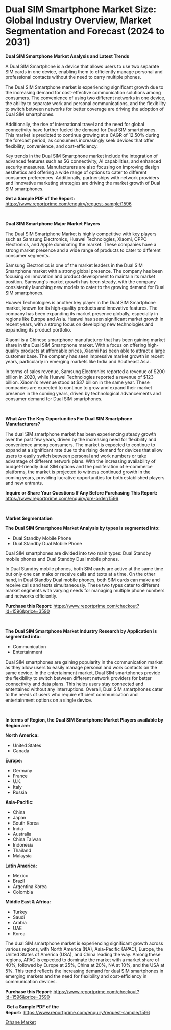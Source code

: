 <p><h1>Dual SIM Smartphone Market Size: Global Industry Overview, Market Segmentation and Forecast (2024 to 2031)</h1></p><p><strong>Dual SIM Smartphone Market Analysis and Latest Trends</strong></p>
<p><p>A Dual SIM Smartphone is a device that allows users to use two separate SIM cards in one device, enabling them to efficiently manage personal and professional contacts without the need to carry multiple phones.</p><p>The Dual SIM Smartphone market is experiencing significant growth due to the increasing demand for cost-effective communication solutions among consumers. The convenience of using two different networks in one device, the ability to separate work and personal communications, and the flexibility to switch between networks for better coverage are driving the adoption of Dual SIM smartphones.</p><p>Additionally, the rise of international travel and the need for global connectivity have further fueled the demand for Dual SIM smartphones. This market is predicted to continue growing at a CAGR of 12.50% during the forecast period, as consumers increasingly seek devices that offer flexibility, convenience, and cost-efficiency.</p><p>Key trends in the Dual SIM Smartphone market include the integration of advanced features such as 5G connectivity, AI capabilities, and enhanced security measures. Manufacturers are also focusing on improving design aesthetics and offering a wide range of options to cater to different consumer preferences. Additionally, partnerships with network providers and innovative marketing strategies are driving the market growth of Dual SIM smartphones.</p></p>
<p><strong>Get a Sample PDF of the Report:&nbsp;</strong> <a href="https://www.reportprime.com/enquiry/request-sample/1596">https://www.reportprime.com/enquiry/request-sample/1596</a></p>
<p>&nbsp;</p>
<p><strong>Dual SIM Smartphone Major Market Players</strong></p>
<p><p>The Dual SIM Smartphone Market is highly competitive with key players such as Samsung Electronics, Huawei Technologies, Xiaomi, OPPO Electronics, and Apple dominating the market. These companies have a strong market presence and a wide range of products to cater to different consumer segments.</p><p>Samsung Electronics is one of the market leaders in the Dual SIM Smartphone market with a strong global presence. The company has been focusing on innovation and product development to maintain its market position. Samsung's market growth has been steady, with the company consistently launching new models to cater to the growing demand for Dual SIM smartphones.</p><p>Huawei Technologies is another key player in the Dual SIM Smartphone market, known for its high-quality products and innovative features. The company has been expanding its market presence globally, especially in regions like Europe and Asia. Huawei has seen significant market growth in recent years, with a strong focus on developing new technologies and expanding its product portfolio.</p><p>Xiaomi is a Chinese smartphone manufacturer that has been gaining market share in the Dual SIM Smartphone market. With a focus on offering high-quality products at affordable prices, Xiaomi has been able to attract a large customer base. The company has seen impressive market growth in recent years, particularly in emerging markets like India and Southeast Asia.</p><p>In terms of sales revenue, Samsung Electronics reported a revenue of $200 billion in 2020, while Huawei Technologies reported a revenue of $123 billion. Xiaomi's revenue stood at $37 billion in the same year. These companies are expected to continue to grow and expand their market presence in the coming years, driven by technological advancements and consumer demand for Dual SIM smartphones.</p></p>
<p>&nbsp;</p>
<p><strong>What Are The Key Opportunities For Dual SIM Smartphone Manufacturers?</strong></p>
<p><p>The dual SIM smartphone market has been experiencing steady growth over the past few years, driven by the increasing need for flexibility and convenience among consumers. The market is expected to continue to expand at a significant rate due to the rising demand for devices that allow users to easily switch between personal and work numbers or take advantage of different network plans. With the increasing availability of budget-friendly dual SIM options and the proliferation of e-commerce platforms, the market is projected to witness continued growth in the coming years, providing lucrative opportunities for both established players and new entrants.</p></p>
<p><strong>Inquire or Share Your Questions If Any Before Purchasing This Report:</strong> <a href="https://www.reportprime.com/enquiry/pre-order/1596">https://www.reportprime.com/enquiry/pre-order/1596</a></p>
<p>&nbsp;</p>
<p><strong>Market Segmentation</strong></p>
<p><strong>The Dual SIM Smartphone Market Analysis by types is segmented into:</strong></p>
<p><ul><li>Dual Standby Mobile Phone</li><li>Dual Standby Dual Mobile Phone</li></ul></p>
<p><p>Dual SIM smartphones are divided into two main types: Dual Standby mobile phones and Dual Standby Dual mobile phones. </p><p>In Dual Standby mobile phones, both SIM cards are active at the same time but only one can make or receive calls and texts at a time. On the other hand, in Dual Standby Dual mobile phones, both SIM cards can make and receive calls and texts simultaneously. These two types cater to different market segments with varying needs for managing multiple phone numbers and networks efficiently.</p></p>
<p><strong>Purchase this Report:&nbsp;</strong><a href="https://www.reportprime.com/checkout?id=1596&price=3590">https://www.reportprime.com/checkout?id=1596&price=3590</a></p>
<p>&nbsp;</p>
<p><strong>The Dual SIM Smartphone Market Industry Research by Application is segmented into:</strong></p>
<p><ul><li>Communication</li><li>Entertainment</li></ul></p>
<p><p>Dual SIM smartphones are gaining popularity in the communication market as they allow users to easily manage personal and work contacts on the same device. In the entertainment market, Dual SIM smartphones provide the flexibility to switch between different network providers for better connectivity and data plans. This helps users stay connected and entertained without any interruptions. Overall, Dual SIM smartphones cater to the needs of users who require efficient communication and entertainment options on a single device.</p></p>
<p>&nbsp;</p>
<p><strong>In terms of Region, the Dual SIM Smartphone Market Players available by Region are:</strong></p>
<p>
    <p> <strong> North America: </strong>
        <ul>
            <li>United States</li>
            <li>Canada</li>
        </ul>
        </p> 
    <p> <strong> Europe: </strong>
        <ul>
            <li>Germany</li>
            <li>France</li>
            <li>U.K.</li>
            <li>Italy</li>
            <li>Russia</li>
        </ul>
        </p> 
    <p> <strong> Asia-Pacific: </strong>
        <ul>
            <li>China</li>
            <li>Japan</li>
            <li>South Korea</li>
            <li>India</li>
            <li>Australia</li>
            <li>China Taiwan</li>
            <li>Indonesia</li>
            <li>Thailand</li>
            <li>Malaysia</li>
        </ul>
        </p> 
    <p> <strong> Latin America: </strong>
        <ul>
            <li>Mexico</li>
            <li>Brazil</li>
            <li>Argentina Korea</li>
            <li>Colombia</li>
        </ul>
        </p> 
    <p> <strong> Middle East & Africa: </strong>
        <ul>
            <li>Turkey</li>
            <li>Saudi</li>
            <li>Arabia</li>
            <li>UAE</li>
            <li>Korea</li>
        </ul>
    </p>
    </p>
<p><p>The dual SIM smartphone market is experiencing significant growth across various regions, with North America (NA), Asia-Pacific (APAC), Europe, the United States of America (USA), and China leading the way. Among these regions, APAC is expected to dominate the market with a market share of 40%, followed by Europe at 25%, China at 20%, NA at 10%, and the USA at 5%. This trend reflects the increasing demand for dual SIM smartphones in emerging markets and the need for flexibility and cost-efficiency in communication devices.</p></p>
<p><strong>Purchase this Report: </strong><a href="https://www.reportprime.com/checkout?id=1596&price=3590">https://www.reportprime.com/checkout?id=1596&price=3590</a></p>
<p>&nbsp;<strong>Get a Sample PDF of the Report:&nbsp;&nbsp;</strong><a href="https://www.reportprime.com/enquiry/request-sample/1596">https://www.reportprime.com/enquiry/request-sample/1596</a></p>
<p><strong></strong></p>
<p><p><a href="https://invited-way-688.notion.site/Ethane-Market-Offer-Valuable-Insights-into-Market-Size-Market-Share-Market-Trends-and-Projections-15804992bad543dd919070cc5908fbd5">Ethane Market</a></p></p>